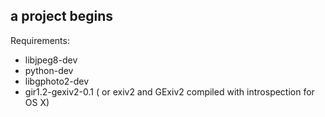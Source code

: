 ## a project begins


Requirements:
- libjpeg8-dev
- python-dev
- libgphoto2-dev
- gir1.2-gexiv2-0.1 ( or exiv2 and GExiv2 compiled with introspection for OS X)